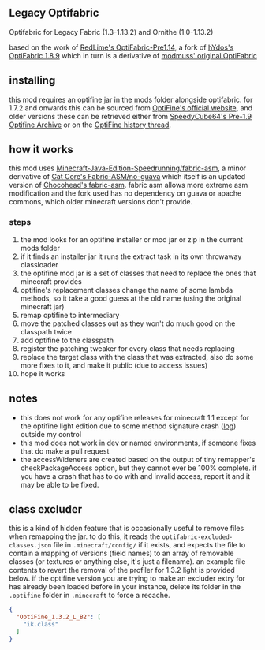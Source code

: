 ## Legacy Optifabric

Optifabric for Legacy Fabric (1.3-1.13.2) and Ornithe (1.0-1.13.2)

based on the work of [RedLime's OptiFabric-Pre1.14](https://github.com/RedLime/OptiFabric-Pre1.14), a fork of [hYdos's OptiFabric 1.8.9](https://github.com/hYdos/OptiFabric) which
in turn is a derivative of [modmuss' original OptiFabric](https://github.com/modmuss50/OptiFabric)

## installing

this mod requires an optifine jar in the mods folder alongside optifabric. for 1.7.2 and onwards this can be sourced
from [OptiFine's official website](https://optifine.net/downloads), and older versions these can be retrieved either
from [SpeedyCube64's Pre-1.9 Optifine Archive](https://github.com/speedycube64/Complete_OptiFine_Archive_Pre_1.9) or on
the [OptiFine history thread](https://www.minecraftforum.net/forums/mapping-and-modding-java-edition/minecraft-mods/1286605-b1-4-1-9-optifine-history).

## how it works

this mod uses [Minecraft-Java-Edition-Speedrunning/fabric-asm](https://github.com/Minecraft-Java-Edition-Speedrunning/fabric-asm), a minor derivative
of [Cat Core's Fabric-ASM/no-guava](https://github.com/thecatcore/Fabric-ASM/tree/no-guava) which itself is an updated version
of [Chocohead's fabric-asm](https://github.com/Chocohead/Fabric-ASM). fabric asm allows more extreme asm modification and the fork used has no dependency on guava or apache
commons, which older minecraft versions don't provide.

### steps

1. the mod looks for an optifine installer or mod jar or zip in the current mods folder
2. if it finds an installer jar it runs the extract task in its own throwaway classloader
3. the optifine mod jar is a set of classes that need to replace the ones that minecraft provides
4. optifine's replacement classes change the name of some lambda methods, so it take a good guess at the old name (using the original minecraft jar)
5. remap optifine to intermediary
6. move the patched classes out as they won't do much good on the classpath twice
7. add optifine to the classpath
8. register the patching tweaker for every class that needs replacing
9. replace the target class with the class that was extracted, also do some more fixes to it, and make it public (due to access issues)
10. hope it works

## notes

- this does not work for any optifine releases for minecraft 1.1 except for the optifine light edition due to some method signature crash ([log](optifabric-hd-1.1-crash.log))
  outside my control
- this mod does not work in dev or named environments, if someone fixes that do make a pull request
- the accessWideners are created based on the output of tiny remapper's checkPackageAccess option, but they cannot ever be 100% complete. if you have a crash that has to do with and invalid access, report it and it may be able to be fixed.

## class excluder

this is a kind of hidden feature that is occasionally useful to remove files when remapping the jar. to do this, it reads the `optifabric-excluded-classes.json` file
in `.minecraft/config/` if it exists, and expects the file to contain a mapping of versions (field names) to an array of removable classes (or textures or anything else, it's just
a filename).
an example file contents to revert the removal of the profiler for 1.3.2 light is provided below. if the optifine version you are trying to make an excluder extry for has already
been loaded before in your instance, delete its folder in the `.optifine` folder in `.minecraft` to force a recache.

```json
{
  "OptiFine_1.3.2_L_B2": [
    "ik.class"
  ]
}
```
